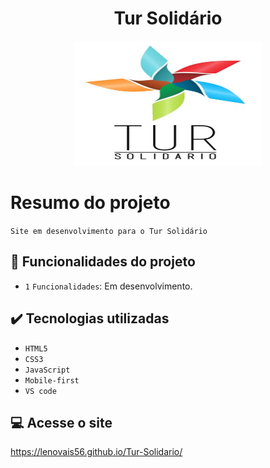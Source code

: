 <h1 align="center" font-size="bold"> Tur Solidário </h1>

<p align="center">
  <img width="300" height="200" src="assets/img/logo.jpg">
</p>

# Resumo do projeto

<p>
  
  ``Site em desenvolvimento para o Tur Solidário``

</p>

## 🔨 Funcionalidades do projeto

- `1` `Funcionalidades`: Em desenvolvimento.

## ✔️ Tecnologias utilizadas

- ``HTML5``
- ``CSS3``
- ``JavaScript``
- ``Mobile-first``
- ``VS code``

## 💻 Acesse o site

https://lenovais56.github.io/Tur-Solidario/